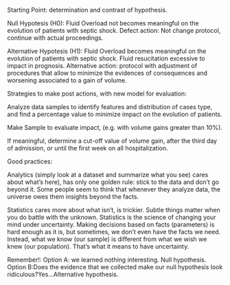 Starting Point: determination and contrast of hypothesis.

Null Hypotesis (H0): Fluid Overload not becomes meaningful on the evolution of patients with septic shock.
Defect action: Not change protocol, continue with actual proceedings.

Alternative Hypotesis (H1): Fluid Overload becomes meaningful on the evolution of patients with septic shock. Fluid resucitation excessive to impact in prognosis.
Alternative action: protocol with adjustment of procedures that allow to minimize the evidences of consequences and worsening associated to a gain of volume.

Strategies to make post actions, with new model for evaluation:

Analyze data samples to identify features and distribution of cases type, and find a percentage value to minimize impact on the evolution of patients.

Make Sample to evaluate impact, (e.g. with volume gains greater than 10%).

If meaningful, determine a cut-off value of volume gain, after the third day of admission, or until the first week on all hospitalization.



Good practices:

Analytics (simply look at a dataset and summarize what you see) cares about what’s here), has only one golden rule: stick to the data and don’t go beyond it. Some people seem to think that whenever they analyze data, the universe owes them insights beyond the facts.

Statistics cares more about what isn’t, is trickier. Subtle things matter when you do battle with the unknown.
Statistics is the science of changing your mind under uncertainty. Making decisions based on facts (parameters) is hard enough as it is, but sometimes, we don’t even have the facts we need. Instead, what we know (our sample) is different from what we wish we knew (our population). That’s what it means to have uncertainty.

Remember!:
Option A: we learned nothing interesting. Null hypothesis.
Option B:Does the evidence that we collected make our null hypothesis look ridiculous?Yes...Alternative hypothesis.
